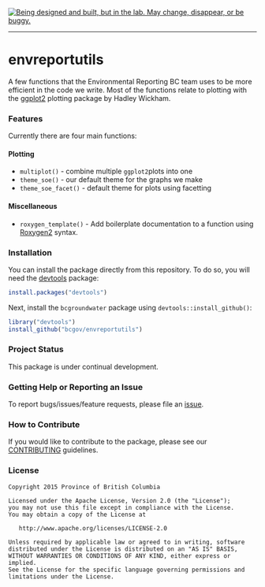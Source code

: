 <a rel="Exploration" href="https://github.com/BCDevExchange/docs/blob/master/discussion/projectstates.md"><img alt="Being designed and built, but in the lab. May change, disappear, or be buggy." style="border-width:0" src="http://bcdevexchange.org/badge/2.svg" title="Being designed and built, but in the lab. May change, disappear, or be buggy." /></a>

---

# envreportutils

A few functions that the Environmental Reporting BC team uses to be more
efficient in the code we write. Most of the functions relate to plotting with 
the [ggplot2](http://ggplot2.org/) plotting package by Hadley Wickham.

### Features

Currently there are four main functions:

#### Plotting

- `multiplot()` - combine multiple `ggplot2`plots into one
- `theme_soe()` - our default theme for the graphs we make
- `theme_soe_facet()` - default theme for plots using facetting

#### Miscellaneous

- `roxygen_template()` - Add boilerplate documentation to a function using
  [Roxygen2](https://github.com/klutometis/roxygen) syntax.

### Installation

You can install the package directly from this repository. To do so, you will 
need the [devtools](https://github.com/hadley/devtools/) package:

```R
install.packages("devtools")
```

Next, install the `bcgroundwater` package using `devtools::install_github()`:

```R
library("devtools")
install_github("bcgov/envreportutils")
```

### Project Status

This package is under continual development.

### Getting Help or Reporting an Issue

To report bugs/issues/feature requests, please file an [issue](https://github.com/bcgov/<pkg-name>/issues/).

### How to Contribute

If you would like to contribute to the package, please see our 
[CONTRIBUTING](CONTRIBUTING.md) guidelines.

### License

    Copyright 2015 Province of British Columbia

    Licensed under the Apache License, Version 2.0 (the "License");
    you may not use this file except in compliance with the License.
    You may obtain a copy of the License at 

       http://www.apache.org/licenses/LICENSE-2.0

    Unless required by applicable law or agreed to in writing, software
    distributed under the License is distributed on an "AS IS" BASIS,
    WITHOUT WARRANTIES OR CONDITIONS OF ANY KIND, either express or implied.
    See the License for the specific language governing permissions and
    limitations under the License.
